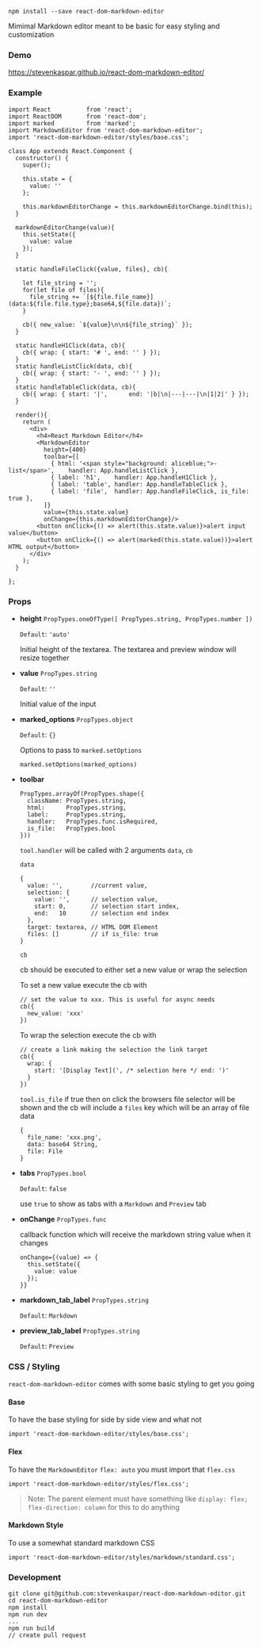 `npm install --save react-dom-markdown-editor`

Mimimal Markdown editor meant to be basic for easy styling and customization

### Demo

https://stevenkaspar.github.io/react-dom-markdown-editor/

### Example

```
import React          from 'react';
import ReactDOM       from 'react-dom';
import marked         from 'marked';
import MarkdownEditor from 'react-dom-markdown-editor';
import 'react-dom-markdown-editor/styles/base.css';

class App extends React.Component {
  constructor() {
    super();

    this.state = {
      value: ''
    };

    this.markdownEditorChange = this.markdownEditorChange.bind(this);
  }

  markdownEditorChange(value){
    this.setState({
      value: value
    });
  }

  static handleFileClick({value, files}, cb){

    let file_string = '';
    for(let file of files){
      file_string += `[${file.file_name}](data:${file.file.type};base64,${file.data})`;
    }

    cb({ new_value: `${value}\n\n${file_string}` });
  }

  static handleH1Click(data, cb){
    cb({ wrap: { start: '# ', end: '' } });
  }
  static handleListClick(data, cb){
    cb({ wrap: { start: '- ', end: '' } });
  }
  static handleTableClick(data, cb){
    cb({ wrap: { start: '|',      end: '|b|\n|---|---|\n|1|2|' } });
  }

  render(){
    return (
      <div>
        <h4>React Markdown Editor</h4>
        <MarkdownEditor
          height={400}
          toolbar={[
            { html: '<span style="background: aliceblue;">- list</span>',    handler: App.handleListClick },
            { label: 'h1',    handler: App.handleH1Click },
            { label: 'table', handler: App.handleTableClick },
            { label: 'file',  handler: App.handleFileClick, is_file: true },
          ]}
          value={this.state.value}
          onChange={this.markdownEditorChange}/>
        <button onClick={() => alert(this.state.value)}>alert input value</button>
        <button onClick={() => alert(marked(this.state.value))}>alert HTML output</button>
      </div>
    );
  }

};
```

### Props

- **height** `PropTypes.oneOfType([ PropTypes.string, PropTypes.number ])`

    `Default`: `'auto'`

    Initial height of the textarea. The textarea and preview window will resize together

- **value** `PropTypes.string`

    `Default`: `''`

    Initial value of the input

- **marked_options** `PropTypes.object`

    `Default`: `{}`

    Options to pass to `marked.setOptions`

    ```
    marked.setOptions(marked_options)
    ```

- **toolbar**

    ```
    PropTypes.arrayOf(PropTypes.shape({
      className: PropTypes.string,
      html:      PropTypes.string,
      label:     PropTypes.string,
      handler:   PropTypes.func.isRequired,
      is_file:   PropTypes.bool
    }))
    ```

    `tool.handler` will be called with 2 arguments `data`, `cb`

    `data`

    ```
    {
      value: '',        //current value,
      selection: {
        value: '',      // selection value,
        start: 0,       // selection start index,
        end:   10       // selection end index
      },
      target: textarea, // HTML DOM Element
      files: []         // if is_file: true
    }
    ```

    `cb`

    cb should be executed to either set a new value or wrap the selection

    To set a new value execute the cb with

    ```
    // set the value to xxx. This is useful for async needs
    cb({
      new_value: 'xxx'
    })
    ```

    To wrap the selection execute the cb with

    ```
    // create a link making the selection the link target
    cb({
      wrap: {
        start: '[Display Text](', /* selection here */ end: ')'
      }
    })
    ```

    `tool.is_file` if true then on click the browsers file selector will be shown and the cb will include a `files` key which will be an array of file data

    ```
    {
      file_name: 'xxx.png',
      data: base64 String,
      file: File
    }
    ```

- **tabs** `PropTypes.bool`

    `Default`: `false`

    use `true` to show as tabs with a `Markdown` and `Preview` tab

- **onChange** `PropTypes.func`

    callback function which will receive the markdown string value when it changes

    ```
    onChange={(value) => {
      this.setState({
        value: value
      });
    }}
    ```


- **markdown_tab_label** `PropTypes.string`

  `Default`: `Markdown`

- **preview_tab_label** `PropTypes.string`

  `Default`: `Preview`

### CSS / Styling

`react-dom-markdown-editor` comes with some basic styling to get you going

#### Base

To have the base styling for side by side view and what not

```
import 'react-dom-markdown-editor/styles/base.css';
```

#### Flex

To have the `MarkdownEditor` `flex: auto` you must import that `flex.css`

```
import 'react-dom-markdown-editor/styles/flex.css';
```

> Note: The parent element must have something like `display: flex; flex-direction: column` for this to do anything

#### Markdown Style

To use a somewhat standard markdown CSS

```
import 'react-dom-markdown-editor/styles/markdown/standard.css';
```

### Development

```
git clone git@github.com:stevenkaspar/react-dom-markdown-editor.git
cd react-dom-markdown-editor
npm install
npm run dev
...
npm run build
// create pull request
```
